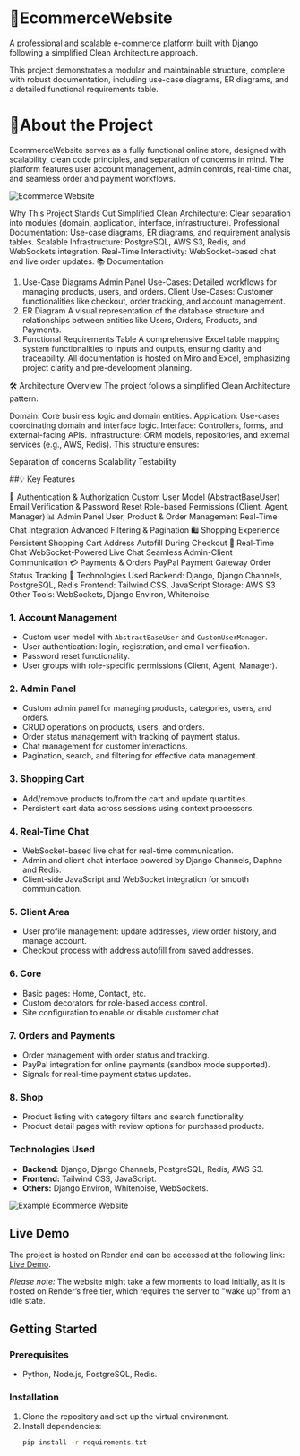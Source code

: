 # 🛒EcommerceWebsite
A professional and scalable e-commerce platform built with Django following a simplified Clean Architecture approach.

This project demonstrates a modular and maintainable structure, complete with robust documentation, including use-case diagrams, ER diagrams, and a detailed functional requirements table.


# 🚀About the Project
EcommerceWebsite serves as a fully functional online store, designed with scalability, clean code principles, and separation of concerns in mind. The platform features user account management, admin controls, real-time chat, and seamless order and payment workflows.

![Ecommerce Website](https://github.com/user-attachments/assets/9fd1dee8-650d-43d8-b559-2499a2dc7dbb)

Why This Project Stands Out
Simplified Clean Architecture: Clear separation into modules (domain, application, interface, infrastructure).
Professional Documentation: Use-case diagrams, ER diagrams, and requirement analysis tables.
Scalable Infrastructure: PostgreSQL, AWS S3, Redis, and WebSockets integration.
Real-Time Interactivity: WebSocket-based chat and live order updates.
📚 Documentation
1. Use-Case Diagrams
Admin Panel Use-Cases: Detailed workflows for managing products, users, and orders.
Client Use-Cases: Customer functionalities like checkout, order tracking, and account management.
2. ER Diagram
A visual representation of the database structure and relationships between entities like Users, Orders, Products, and Payments.
3. Functional Requirements Table
A comprehensive Excel table mapping system functionalities to inputs and outputs, ensuring clarity and traceability.
All documentation is hosted on Miro and Excel, emphasizing project clarity and pre-development planning.

🛠️ Architecture Overview
The project follows a simplified Clean Architecture pattern:

Domain: Core business logic and domain entities.
Application: Use-cases coordinating domain and interface logic.
Interface: Controllers, forms, and external-facing APIs.
Infrastructure: ORM models, repositories, and external services (e.g., AWS, Redis).
This structure ensures:

Separation of concerns
Scalability
Testability


##💡 Key Features

🔑 Authentication & Authorization
Custom User Model (AbstractBaseUser)
Email Verification & Password Reset
Role-based Permissions (Client, Agent, Manager)
📊 Admin Panel
User, Product & Order Management
Real-Time Chat Integration
Advanced Filtering & Pagination
🛍️ Shopping Experience
Persistent Shopping Cart
Address Autofill During Checkout
💬 Real-Time Chat
WebSocket-Powered Live Chat
Seamless Admin-Client Communication
💳 Payments & Orders
PayPal Payment Gateway
Order Status Tracking
🧩 Technologies Used
Backend: Django, Django Channels, PostgreSQL, Redis
Frontend: Tailwind CSS, JavaScript
Storage: AWS S3
Other Tools: WebSockets, Django Environ, Whitenoise


### 1. Account Management
- Custom user model with `AbstractBaseUser` and `CustomUserManager`.
- User authentication: login, registration, and email verification.
- Password reset functionality.
- User groups with role-specific permissions (Client, Agent, Manager).

### 2. Admin Panel
- Custom admin panel for managing products, categories, users, and orders.
- CRUD operations on products, users, and orders.
- Order status management with tracking of payment status.
- Chat management for customer interactions.
- Pagination, search, and filtering for effective data management.

### 3. Shopping Cart
- Add/remove products to/from the cart and update quantities.
- Persistent cart data across sessions using context processors.

### 4. Real-Time Chat
- WebSocket-based live chat for real-time communication.
- Admin and client chat interface powered by Django Channels, Daphne and Redis.
- Client-side JavaScript and WebSocket integration for smooth communication.

### 5. Client Area
- User profile management: update addresses, view order history, and manage account.
- Checkout process with address autofill from saved addresses.

### 6. Core
- Basic pages: Home, Contact, etc.
- Custom decorators for role-based access control.
- Site configuration to enable or disable customer chat

### 7. Orders and Payments
- Order management with order status and tracking.
- PayPal integration for online payments (sandbox mode supported).
- Signals for real-time payment status updates.

### 8. Shop
- Product listing with category filters and search functionality.
- Product detail pages with review options for purchased products.

### Technologies Used
- **Backend:** Django, Django Channels, PostgreSQL, Redis, AWS S3.
- **Frontend:** Tailwind CSS, JavaScript.
- **Others:** Django Environ, Whitenoise, WebSockets.


![Example Ecommerce Website](https://github.com/user-attachments/assets/283f5852-abf9-4bcc-a568-e17fa05ce718)

## Live Demo

The project is hosted on Render and can be accessed at the following link: [Live Demo](https://ecommercewebsite-zcj7.onrender.com).

*Please note:* The website might take a few moments to load initially, as it is hosted on Render’s free tier, which requires the server to "wake up" from an idle state.


## Getting Started

### Prerequisites
- Python, Node.js, PostgreSQL, Redis.

### Installation
1. Clone the repository and set up the virtual environment.
2. Install dependencies:
   ```bash
   pip install -r requirements.txt
